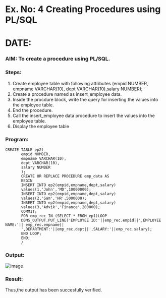 # Ex. No: 4 Creating Procedures using PL/SQL
# DATE:

### AIM: To create a procedure using PL/SQL.

### Steps:
1. Create employee table with following attributes (empid NUMBER, empname VARCHAR(10), dept VARCHAR(10),salary NUMBER);
2. Create a procedure named as insert_employee data.
3. Inside the procdure block, write the query for inserting the values into the employee table.
4. End the procedure.
5. Call the insert_employee data procedure to insert the values into the employee table.
6. Display the employee table

### Program:
```
CREATE TABLE ep2(
       empid NUMBER,
       empname VARCHAR(10),
       dept VARCHAR(10),
       salary NUMBER
       );
       CREATE OR REPLACE PROCEDURE emp_data AS
       BEGIN
       INSERT INTO ep2(empid,empname,dept,salary)
       values(1,'John','MD',10000000);
       INSERT INTO ep2(empid,empname,dept,salary)
       values(2,'Sam','HR',5000000);
       INSERT INTO ep2(empid,empname,dept,salary)
       values(3,'Advik','Finance',200000);
       COMMIT;
       FOR emp_rec IN (SELECT * FROM ep1)LOOP
       DBMS_OUTPUT.PUT_LINE('EMPLOYEE ID:'||emp_rec.empid||',EMPLOYEE NAME:'|| emp_rec.empname||
       ',DEPARTMENT:'||emp_rec.dept||',SALARY:'||emp_rec.salary);
       END LOOP;
       END;
       /
```

### Output:
![image](https://github.com/Vaishnavi-saravanan/Ex-4-Creating-Procedures-using-PL-SQL/assets/118541897/7e093071-d1d8-4f8e-b7df-d0a3e89c30ee)

### Result:
Thus,the output has been succesfully verified.
